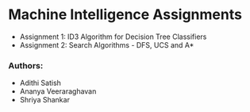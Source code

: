 # Machine Intelligence Assignments

- Assignment 1: ID3 Algorithm for Decision Tree Classifiers
- Assignment 2: Search Algorithms - DFS, UCS and A*


### Authors:
- Adithi Satish
- Ananya Veeraraghavan
- Shriya Shankar
